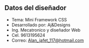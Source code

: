 ## Datos del diseñador

- Tema: Mini Framework CSS
- Desarrollado por: Aj&Designs
- Ing. Mecatronico y diseñador Web
- Cel. 9613195624
- Correo: Alan_jafet_117@hotmail.com